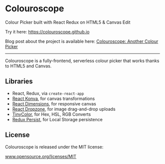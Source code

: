 # Colouroscope

Colour Picker built with React Redux on HTML5 & Canvas Edit

Try it here: https://colouroscope.github.io

Blog post about the project is available here: [Colouroscope: Another Colour Picker](https://nicluo.com/projects/colouroscope-another-colour-picker/)

---

Colouroscope is a fully-frontend, serverless colour picker that works thanks to HTML5 and Canvas.

## Libraries

- React, Redux, via `create-react-app`
- [React Konva](https://github.com/lavrton/react-konva), for canvas transformations
- [React Dimensions](https://github.com/digidem/react-dimensions), for responsive canvas
- [React Dropzone](https://github.com/okonet/react-dropzone), for image drag-and-drop uploads
- [TinyColor](https://github.com/bgrins/TinyColor), for Hex, HSL, RGB Converts
- [Redux Persist](https://github.com/rt2zz/redux-persist), for Local Storage persistence

## License

Colouroscope is released under the MIT license:

www.opensource.org/licenses/MIT
